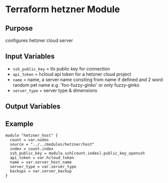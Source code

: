 # Terraform hetzner Module
## Purpose
configures hetzner cloud server

## Input Variables
- ```ssh_public_key```     = tls public key for connection
- ```api_token```          = hcloud api token for a hetzner cloud project
- ```name```               = name, a server name consiting from name if defined and 2 word random pet name e.g. 'foo-fuzzy-ginko' or only fuzzy-ginko
- ```server_type```        = server type & dimensions

## Output Variables

## Example
```
module "hetzner_host" {
  count = var.nodes  
  source = "../../modules/hetzner/host"
  index = count.index
  ssh_public_key = module.ssh[count.index].public_key_openssh
  api_token = var.hcloud_token
  name = var.server_host_name
  server_type = var.server_type
  backups = var.server_backup
}
```